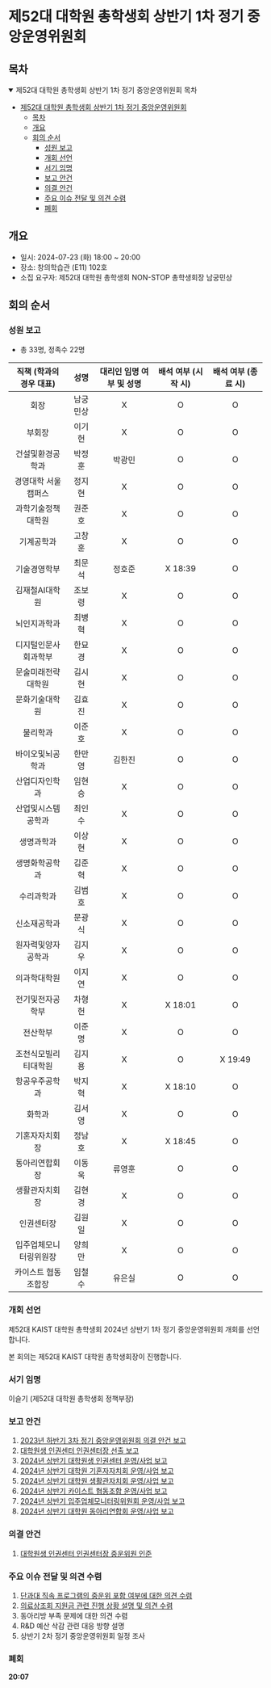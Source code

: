 제52대 대학원 총학생회 상반기 1차 정기 중앙운영위원회 
===

## 목차

<details open>
<summary>제52대 대학원 총학생회 상반기 1차 정기 중앙운영위원회 목차</summary>
  
- [제52대 대학원 총학생회 상반기 1차 정기 중앙운영위원회](#제52대-대학원-총학생회-상반기-1차-정기-중앙운영위원회)
	- [목차](#목차)
	- [개요](#개요)
	- [회의 순서](#회의-순서)
		- [성원 보고](#성원-보고)
		- [개회 선언](#개회-선언)
		- [서기 임명](#서기-임명)
		- [보고 안건](#보고-안건)
		- [의결 안건](#의결-안건)
		- [주요 이슈 전달 및 의견 수렴](#주요-이슈-전달-및-의견-수렴)
		- [폐회](#폐회)
</details>

## 개요 

- 일시: 2024-07-23 (화) 18:00 ~ 20:00
- 장소: 창의학습관 (E11) 102호
- 소집 요구자: 제52대 대학원 총학생회 NON-STOP 총학생회장 남궁민상

## 회의 순서
### 성원 보고
- 총 33명, 정족수 22명

| 직책 (학과의 경우 대표) | 성명 | 대리인 임명 여부 및 성명 | 배석 여부 (시작 시) | 배석 여부 (종료 시) |
|:---:|:---:|:---:|:---:|:---:|
| 회장 | 남궁민상 | X  | O  |  O |
| 부회장 | 이기헌 | X  | O  |  O |
| 건설및환경공학과 | 박정훈 | 박광민  | O | O  |
| 경영대학 서울캠퍼스 | 정지현 | X  | O  | O  |
| 과학기술정책대학원 | 권준호 |  X |  O | O  |
| 기계공학과 | 고창훈 |  X |  O |  O |
| 기술경영학부 | 최문석 |  정호준 | X 18:39 | O  |
| 김재철AI대학원 | 조보령 | X  | O  | O  |
| 뇌인지과학과 | 최병혁 | X  | O  | O  |
| 디지털인문사회과학부 | 한묘경 | X  |  O | O  |
| 문술미래전략대학원 | 김시현 |  X | O  | O  |
| 문화기술대학원 | 김효진 |  X | O  | O  |
| 물리학과 | 이준호 | X  | O  | O  |
| 바이오및뇌공학과 | 한만영 | 김한진 | O  | O  |
| 산업디자인학과 | 임현승 |  X | O  | O  |
| 산업및시스템공학과 | 최인수 |  X |  O | O  |
| 생명과학과 | 이상현 |  X | O  | O  |
| 생명화학공학과 | 김준혁 | X  | O  | O  |
| 수리과학과 | 김범호 | X  | O  | O  |
| 신소재공학과 | 문광식 | X  | O  | O  |
| 원자력및양자공학과 | 김지우 | X  | O  | O  |
| 의과학대학원 | 이지연 | X  | O  | O  |
| 전기및전자공학부 | 차형헌 | X  | X 18:01  |  O |
| 전산학부 | 이준명 |  X | O  | O  |
| 조천식모빌리티대학원 | 김지용 | X  | O  | X 19:49 |
| 항공우주공학과 | 박지혁 |  X | X 18:10 | O  |
| 화학과 | 김서영 | X  | O  | O  |
| 기혼자자치회장 | 정남호 |  X | X 18:45  | O  |
| 동아리연합회장 | 이동욱 | 류영훈 | O  | O  |
| 생활관자치회장 | 김현경 | X  | O  | O  |
| 인권센터장 | 김원일 | X  | O  | O  |
| 입주업체모니터링위원장 | 양희만 | X  | O  | O  |
| 카이스트 협동조합장 | 임철수 | 유은실 | O  | O  |

### 개회 선언
제52대 KAIST 대학원 총학생회 2024년 상반기 1차 정기 중앙운영위원회 개회를 선언합니다. 

본 회의는 제52대 KAIST 대학원 총학생회장이 진행합니다.

### 서기 임명
이슬기 (제52대 대학원 총학생회 정책부장) 

### 보고 안건
1. [2023년 하반기 3차 정기 중앙운영위원회 의결 안건 보고](보고안건/2023년-하반기-3차-정기-중앙운영위원회-의결-안건-보고.md)
2. [대학원생 인권센터 인권센터장 선출 보고](보고안건/2024년-상반기-대학원생인권센터-인권센터장-선출-보고.md)
3. [2024년 상반기 대학원생 인권센터 운영/사업 보고](보고안건/대학원생인권센터-2024년-상반기-운영사업보고.md) 
4. [2024년 상반기 대학원 기혼자자치회 운영/사업 보고](보고안건/대학원기혼자자치회-2024년-상반기-운영사업보고.md) 
5. [2024년 상반기 대학원 생활관자치회 운영/사업 보고](보고안건/대학원생활관자치회-2024년-상반기-운영사업보고.md) 
6. [2024년 상반기 카이스트 협동조합 운영/사업 보고](보고안건/카이스트협동조합-2024년-상반기-운영사업보고.md) 
7. [2024년 상반기 입주업체모니터링위원회 운영/사업 보고](보고안건/입주업체모니터링위원회-2024년-상반기-운영사업보고.md) 
8. [2024년 상반기 대학원 동아리연합회 운영/사업 보고](보고안건/대학원동아리연합회-2024년-상반기-운영사업보고.md)

### 의결 안건
1. [대학원생 인권센터 인권센터장 중운위원 인준](의결안건/2024년-상반기-대학원생인권센터-인권센터장-중운위원-인준.md)

### 주요 이슈 전달 및 의견 수렴
1. [단과대 직속 프로그램의 중운위 포함 여부에 대한 의견 수렴](논의안건/단과대-직속-프로그램-논의안건.md)
2. [의료상조회 지원금 관련 진행 상황 설명 및 의견 수렴](논의안건/의료상조회-지원금-진행상황.md)
3. 동아리방 부족 문제에 대한 의견 수렴
4. R&D 예산 삭감 관련 대응 방향 설명
5. 상반기 2차 정기 중앙운영위원회 일정 조사 

### 폐회

**20:07**

